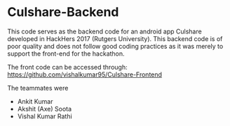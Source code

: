 # Culshare-Backend

This code serves as the backend code for an android app Culshare developed in HackHers 2017 (Rutgers University).
This backend code is of poor quality and does not follow good coding practices as it was merely to support the front-end for the hackathon.

The front code can be accessed through: 
https://github.com/vishalkumar95/Culshare-Frontend

The teammates were
- Ankit Kumar
- Akshit (Axe) Soota
- Vishal Kumar Rathi
